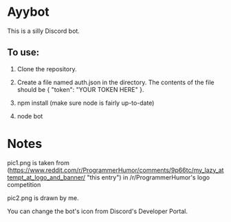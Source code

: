 # Ayybot
This is a silly Discord bot. 

## To use:
1. Clone the repository.

2. Create a file named auth.json in the directory. The contents of the file should be { "token": "YOUR TOKEN HERE" }.

3. npm install (make sure node is fairly up-to-date)

4. node bot

# Notes

pic1.png is taken from (https://www.reddit.com/r/ProgrammerHumor/comments/9p66tc/my_lazy_attempt_at_logo_and_banner/ "this entry") in /r/ProgrammerHumor's logo competition

pic2.png is drawn by me. 

You can change the bot's icon from Discord's Developer Portal. 
